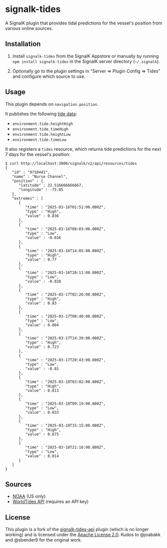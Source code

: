 # signalk-tides

A SignalK plugin that provides tidal predictions for the vessel's position from various online sources.

## Installation

1. Install `signalk-tides` from the SignalK Appstore or manually by running `npm install signalk-tides` in the SignalK server directory (`~/.signalk`).

2. Optionally go to the plugin settings in "Server => Plugin Config => Tides" and configure which source to use.

## Usage

This plugin depends on `navigation.position`.

It publishes the following [tide data](https://signalk.org/specification/1.7.0/doc/vesselsBranch.html#vesselsregexpenvironmenttide):

* `environment.tide.heightHigh`
* `environment.tide.timeHigh`
* `environment.tide.heightLow`
* `environment.tide.timeLow`

It also registers a `tides` resource, which returns tide predictions for the next 7 days for the vessel's position:

```
$ curl http://localhost:3000/signalk/v2/api/resources/tides
{
   "id" : "9710441",
   "name" : "Nurse Channel",
   "position" : {
      "latitude" : 22.516666666667,
      "longitude" : -75.85
   },
   "extremes" : [
      {
         "time" : "2025-03-16T01:51:00.000Z",
         "type" : "High",
         "value" : 0.836
      },
      {
         "time" : "2025-03-16T08:03:00.000Z",
         "type" : "Low",
         "value" : -0.016
      },
      {
         "time" : "2025-03-16T14:05:00.000Z",
         "type" : "High",
         "value" : 0.77
      },
      {
         "time" : "2025-03-16T20:11:00.000Z",
         "type" : "Low",
         "value" : -0.028
      },
      {
         "time" : "2025-03-17T02:26:00.000Z",
         "type" : "High",
         "value" : 0.83
      },
      {
         "time" : "2025-03-17T08:40:00.000Z",
         "type" : "Low",
         "value" : 0.004
      },
      {
         "time" : "2025-03-17T14:39:00.000Z",
         "type" : "High",
         "value" : 0.723
      },
      {
         "time" : "2025-03-17T20:43:00.000Z",
         "type" : "Low",
         "value" : -0.01
      },
      {
         "time" : "2025-03-18T03:02:00.000Z",
         "type" : "High",
         "value" : 0.813
      },
      {
         "time" : "2025-03-18T09:19:00.000Z",
         "type" : "Low",
         "value" : 0.033
      },
      {
         "time" : "2025-03-18T15:15:00.000Z",
         "type" : "High",
         "value" : 0.675
      },
      {
         "time" : "2025-03-18T21:16:00.000Z",
         "type" : "Low",
         "value" : 0.014
      }
   ]
}
```

## Sources

- [NOAA](https://tidesandcurrents.noaa.gov/web_services_info.html) (US only)
- [WorldTides API](https://www.worldtides.info/) (requires an API key)

## License

This plugin is a fork of the [signalk-tides-api](https://github.com/joabakk/signalk-tides-api) plugin (which is no longer working) and is licensed under the [Apache License 2.0](LICENSE). Kudos to @joabakk and @sbender9 for the original work.
